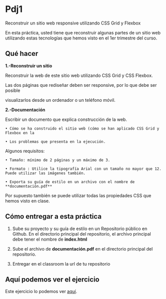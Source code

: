 # Pdj1

Reconstruir un sitio web responsive utilizando CSS Grid y Flexbox

En esta práctica, usted tiene que reconstruir algunas partes de un sitio web utilizando estas tecnologías que hemos visto en el 1er trimestre del curso.

## Qué hacer

**1.-Reconstruir un sitio**

Reconstruir la web de este sitio web utilizando CSS Grid y CSS Flexbox.

Las dos páginas que rediseñar deben ser responsive, por lo que debe ser posible

visualizarlos desde un ordenador o un teléfono móvil.

**2.-Documentación**

Escribir un documento que explica construcción de la web.

    • Cómo se ha construido el sitio web (cómo se han aplicado CSS Grid y Flexbox en la

    • Los problemas que presenta en la ejecución.

Algunos requisitos:

    • Tamaño: mínimo de 2 páginas y un máximo de 3.

    • Formato : Utilice la tipografía Arial con un tamaño no mayor que 12. Puede utilizar las imágenes también.

    • Exporta su guía de estilo en un archivo con el nombre de **documentación.pdf**

Por supuesto también se puede utilizar todas las propiedades CSS que hemos visto en clase.

## Cómo entregar a esta práctica

1) Sube su proyecto y su guía de estilo en un Repositorio público en Github. 
En el directorio principal del repositorio, el archivo principal debe tener el nombre de **index.html**

2) Sube el archivo de **documentación.pdf** en el directorio principal del repositorio.

3) Entregar en el classroom la url de tu repositorio

## Aquí podemos ver el ejercicio
Este ejercicio lo podemos ver [aquí](https://sergjime.github.io/PDJ1/).
